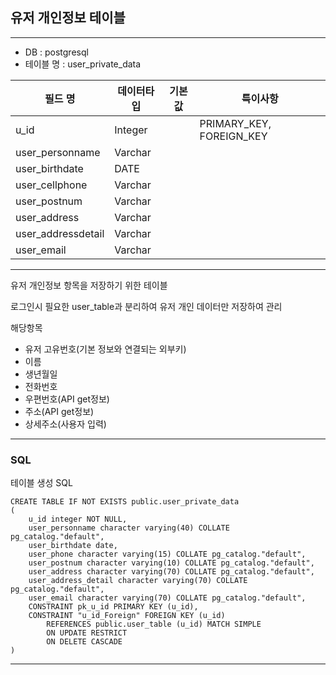 유저 개인정보 테이블
---

---
- DB : postgresql
- 테이블 명 : user_private_data


| 필드 명               | 데이터타입   | 기본값   | 특이사항                     |
|--------------------|---------|-------|--------------------------|
| u_id               | Integer |       | PRIMARY_KEY, FOREIGN_KEY |
| user_personname    | Varchar |       |                          |
| user_birthdate     | DATE    |       |                          |
| user_cellphone     | Varchar |       |                          |
| user_postnum       | Varchar |       |                          |
| user_address       | Varchar |       |                          |
| user_addressdetail | Varchar |       |                          |
| user_email         | Varchar |       |                          |



-------

유저 개인정보 항목을 저장하기 위한 테이블

로그인시 필요한 user_table과 분리하여 유저 개인 데이터만 저장하여 관리

해당항목
 
 - 유저 고유번호(기본 정보와 연결되는 외부키)
 - 이름
 - 생년월일
 - 전화번호
 - 우편번호(API get정보)
 - 주소(API get정보)
 - 상세주소(사용자 입력)

-----

### SQL

테이블 생성 SQL
```postgresql
CREATE TABLE IF NOT EXISTS public.user_private_data
(
    u_id integer NOT NULL,
    user_personname character varying(40) COLLATE pg_catalog."default",
    user_birthdate date,
    user_phone character varying(15) COLLATE pg_catalog."default",
    user_postnum character varying(10) COLLATE pg_catalog."default",
    user_address character varying(70) COLLATE pg_catalog."default",
    user_address_detail character varying(70) COLLATE pg_catalog."default",
    user_email character varying(70) COLLATE pg_catalog."default",
    CONSTRAINT pk_u_id PRIMARY KEY (u_id),
    CONSTRAINT "u_id_Foreign" FOREIGN KEY (u_id)
        REFERENCES public.user_table (u_id) MATCH SIMPLE
        ON UPDATE RESTRICT
        ON DELETE CASCADE
)
```


-------------------




